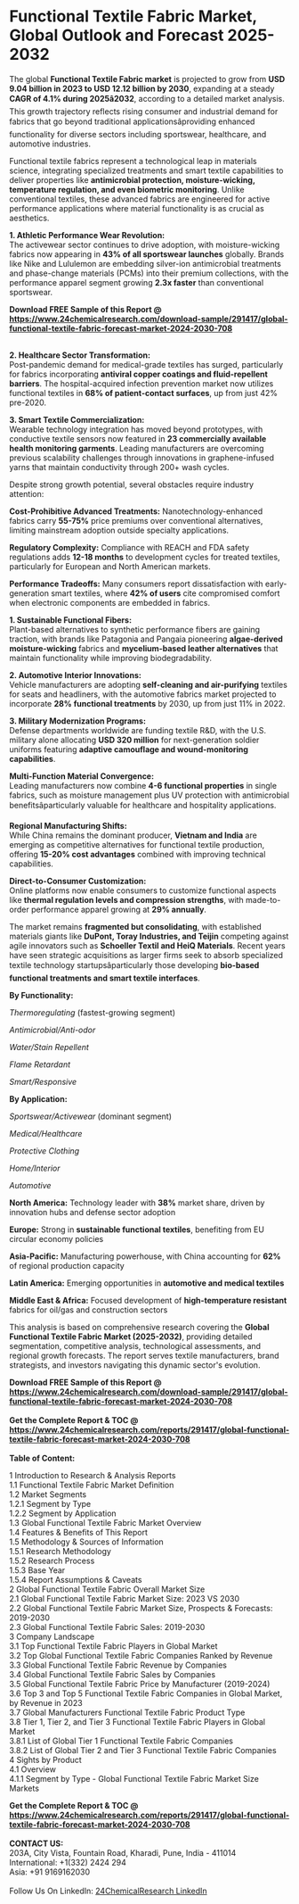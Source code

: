 <h1>Functional Textile Fabric Market, Global Outlook and Forecast 2025-2032</h1><p>The global <strong>Functional Textile Fabric market</strong> is projected to grow from <strong>USD 9.04 billion in 2023 to USD 12.12 billion by 2030</strong>, expanding at a steady <strong>CAGR of 4.1% during 2025â2032</strong>, according to a detailed market analysis. This growth trajectory reflects rising consumer and industrial demand for fabrics that go beyond traditional applicationsâproviding enhanced functionality for diverse sectors including sportswear, healthcare, and automotive industries.</p><p>Functional textile fabrics represent a technological leap in materials science, integrating specialized treatments and smart textile capabilities to deliver properties like <strong>antimicrobial protection, moisture-wicking, temperature regulation, and even biometric monitoring</strong>. Unlike conventional textiles, these advanced fabrics are engineered for active performance applications where material functionality is as crucial as aesthetics.</p><p><strong>1. Athletic Performance Wear Revolution:</strong><br>
The activewear sector continues to drive adoption, with moisture-wicking fabrics now appearing in <strong>43% of all sportswear launches</strong> globally. Brands like Nike and Lululemon are embedding silver-ion antimicrobial treatments and phase-change materials (PCMs) into their premium collections, with the performance apparel segment growing <strong>2.3x faster</strong> than conventional sportswear.</p><div><b>Download FREE Sample of this Report @ 
            <a href="https://www.24chemicalresearch.com/download-sample/291417/global-functional-textile-fabric-forecast-market-2024-2030-708">
            https://www.24chemicalresearch.com/download-sample/291417/global-functional-textile-fabric-forecast-market-2024-2030-708</a></b></div><br><p><strong>2. Healthcare Sector Transformation:</strong><br>
Post-pandemic demand for medical-grade textiles has surged, particularly for fabrics incorporating <strong>antiviral copper coatings and fluid-repellent barriers</strong>. The hospital-acquired infection prevention market now utilizes functional textiles in <strong>68% of patient-contact surfaces</strong>, up from just 42% pre-2020.</p><p><strong>3. Smart Textile Commercialization:</strong><br>
Wearable technology integration has moved beyond prototypes, with conductive textile sensors now featured in <strong>23 commercially available health monitoring garments</strong>. Leading manufacturers are overcoming previous scalability challenges through innovations in graphene-infused yarns that maintain conductivity through 200+ wash cycles.</p><p>Despite strong growth potential, several obstacles require industry attention:</p><p><strong>Cost-Prohibitive Advanced Treatments:</strong> Nanotechnology-enhanced fabrics carry <strong>55-75%</strong> price premiums over conventional alternatives, limiting mainstream adoption outside specialty applications.</p><p><strong>Regulatory Complexity:</strong> Compliance with REACH and FDA safety regulations adds <strong>12-18 months</strong> to development cycles for treated textiles, particularly for European and North American markets.</p><p><strong>Performance Tradeoffs:</strong> Many consumers report dissatisfaction with early-generation smart textiles, where <strong>42% of users</strong> cite compromised comfort when electronic components are embedded in fabrics.</p><p><strong>1. Sustainable Functional Fibers:</strong><br>
Plant-based alternatives to synthetic performance fibers are gaining traction, with brands like Patagonia and Pangaia pioneering <strong>algae-derived moisture-wicking</strong> fabrics and <strong>mycelium-based leather alternatives</strong> that maintain functionality while improving biodegradability.</p><p><strong>2. Automotive Interior Innovations:</strong><br>
Vehicle manufacturers are adopting <strong>self-cleaning and air-purifying</strong> textiles for seats and headliners, with the automotive fabrics market projected to incorporate <strong>28% functional treatments</strong> by 2030, up from just 11% in 2022.</p><p><strong>3. Military Modernization Programs:</strong><br>
Defense departments worldwide are funding textile R&amp;D, with the U.S. military alone allocating <strong>USD 320 million</strong> for next-generation soldier uniforms featuring <strong>adaptive camouflage and wound-monitoring capabilities</strong>.</p><p><strong>Multi-Function Material Convergence:</strong><br>
	Leading manufacturers now combine <strong>4-6 functional properties</strong> in single fabrics, such as moisture management plus UV protection with antimicrobial benefitsâparticularly valuable for healthcare and hospitality applications.</p><p><strong>Regional Manufacturing Shifts:</strong><br>
	While China remains the dominant producer, <strong>Vietnam and India</strong> are emerging as competitive alternatives for functional textile production, offering <strong>15-20% cost advantages</strong> combined with improving technical capabilities.</p><p><strong>Direct-to-Consumer Customization:</strong><br>
	Online platforms now enable consumers to customize functional aspects like <strong>thermal regulation levels and compression strengths</strong>, with made-to-order performance apparel growing at <strong>29% annually</strong>.</p><p>The market remains <strong>fragmented but consolidating</strong>, with established materials giants like <strong>DuPont, Toray Industries, and Teijin</strong> competing against agile innovators such as <strong>Schoeller Textil and HeiQ Materials</strong>. Recent years have seen strategic acquisitions as larger firms seek to absorb specialized textile technology startupsâparticularly those developing <strong>bio-based functional treatments and smart textile interfaces</strong>.</p><p><strong>By Functionality:</strong></p><p><em>Thermoregulating</em> (fastest-growing segment)</p><p><em>Antimicrobial/Anti-odor</em></p><p><em>Water/Stain Repellent</em></p><p><em>Flame Retardant</em></p><p><em>Smart/Responsive</em></p><p><strong>By Application:</strong></p><p><em>Sportswear/Activewear</em> (dominant segment)</p><p><em>Medical/Healthcare</em></p><p><em>Protective Clothing</em></p><p><em>Home/Interior</em></p><p><em>Automotive</em></p><p><strong>North America:</strong> Technology leader with <strong>38%</strong> market share, driven by innovation hubs and defense sector adoption</p><p><strong>Europe:</strong> Strong in <strong>sustainable functional textiles</strong>, benefiting from EU circular economy policies</p><p><strong>Asia-Pacific:</strong> Manufacturing powerhouse, with China accounting for <strong>62%</strong> of regional production capacity</p><p><strong>Latin America:</strong> Emerging opportunities in <strong>automotive and medical textiles</strong></p><p><strong>Middle East &amp; Africa:</strong> Focused development of <strong>high-temperature resistant</strong> fabrics for oil/gas and construction sectors</p><p>This analysis is based on comprehensive research covering the <strong>Global Functional Textile Fabric Market (2025-2032)</strong>, providing detailed segmentation, competitive analysis, technological assessments, and regional growth forecasts. The report serves textile manufacturers, brand strategists, and investors navigating this dynamic sector's evolution.</p><div><b>Download FREE Sample of this Report @ 
            <a href="https://www.24chemicalresearch.com/download-sample/291417/global-functional-textile-fabric-forecast-market-2024-2030-708">
            https://www.24chemicalresearch.com/download-sample/291417/global-functional-textile-fabric-forecast-market-2024-2030-708</a></b></div><br><div><b>Get the Complete Report & TOC @ 
            <a href="https://www.24chemicalresearch.com/reports/291417/global-functional-textile-fabric-forecast-market-2024-2030-708">
            https://www.24chemicalresearch.com/reports/291417/global-functional-textile-fabric-forecast-market-2024-2030-708</a></b></div><br>
            <b>Table of Content:</b><p>1 Introduction to Research & Analysis Reports<br />
 1.1 Functional Textile Fabric Market Definition<br />
 1.2 Market Segments<br />
 1.2.1 Segment by Type<br />
 1.2.2 Segment by Application<br />
 1.3 Global Functional Textile Fabric Market Overview<br />
 1.4 Features & Benefits of This Report<br />
 1.5 Methodology & Sources of Information<br />
 1.5.1 Research Methodology<br />
 1.5.2 Research Process<br />
 1.5.3 Base Year<br />
 1.5.4 Report Assumptions & Caveats<br />
2 Global Functional Textile Fabric Overall Market Size<br />
 2.1 Global Functional Textile Fabric Market Size: 2023 VS 2030<br />
 2.2 Global Functional Textile Fabric Market Size, Prospects & Forecasts: 2019-2030<br />
 2.3 Global Functional Textile Fabric Sales: 2019-2030<br />
3 Company Landscape<br />
 3.1 Top Functional Textile Fabric Players in Global Market<br />
 3.2 Top Global Functional Textile Fabric Companies Ranked by Revenue<br />
 3.3 Global Functional Textile Fabric Revenue by Companies<br />
 3.4 Global Functional Textile Fabric Sales by Companies<br />
 3.5 Global Functional Textile Fabric Price by Manufacturer (2019-2024)<br />
 3.6 Top 3 and Top 5 Functional Textile Fabric Companies in Global Market, by Revenue in 2023<br />
 3.7 Global Manufacturers Functional Textile Fabric Product Type<br />
 3.8 Tier 1, Tier 2, and Tier 3 Functional Textile Fabric Players in Global Market<br />
 3.8.1 List of Global Tier 1 Functional Textile Fabric Companies<br />
 3.8.2 List of Global Tier 2 and Tier 3 Functional Textile Fabric Companies<br />
4 Sights by Product<br />
 4.1 Overview<br />
 4.1.1 Segment by Type - Global Functional Textile Fabric Market Size Markets</p><div><b>Get the Complete Report & TOC @ 
            <a href="https://www.24chemicalresearch.com/reports/291417/global-functional-textile-fabric-forecast-market-2024-2030-708">
            https://www.24chemicalresearch.com/reports/291417/global-functional-textile-fabric-forecast-market-2024-2030-708</a></b></div><br><b>CONTACT US:</b><br>
            203A, City Vista, Fountain Road, Kharadi, Pune, India - 411014<br>
            International: +1(332) 2424 294<br>
            Asia: +91 9169162030 <br><br>
            Follow Us On LinkedIn: <a href="https://www.linkedin.com/company/24chemicalresearch/">24ChemicalResearch LinkedIn</a>